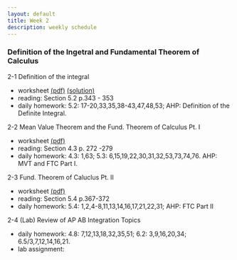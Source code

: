 ```yaml
---
layout: default
title: Week 2
description: weekly schedule
--- 
```

### Definition of the Ingetral and Fundamental Theorem of Calculus

2-1 Definition of the integral    <br>

* worksheet [(pdf)](\calculus2\schedule\week2\2-1Shan.pdf) [(solution)](\calculus2\schedule\week2\2-1ShanSoln.pdf)  <br>
* reading: Section 5.2 p.343 - 353   <br>
* daily homework: 5.2: 17-20,33,35,38-43,47,48,53; AHP: Definition of the Definite Integral.  <br>

2-2 Mean Value Theorem and the Fund. Theorem of Calculus Pt. I  <br>

* worksheet [(pdf)](\calculus2\schedule\week2\2-2Shan.pdf)  <br>
* reading: Section 4.3 p. 272 -279   <br>
* daily homework: 4.3: 1,63; 5.3: 6,15,19,22,30,31,32,53,73,74,76. AHP: MVT and FTC Part I.  <br>

2-3 Fund. Theorem of Caluclus Pt. II  <br>

* worksheet [(pdf)](\calculus2\schedule\week2\2-3Shan.pdf)  <br>
* reading: Section 5.4 p.367-372 <br>
* daily homework: 5.4: 1,2,4-8,11,13,14,16,17,21,22,31; AHP: FTC Part II  <br>

2-4 (Lab) Review of AP AB Integration Topics  <br>

* daily homework: 4.8: 7,12,13,18,32,35,51; 6.2: 3,9,16,20,34; 6.5/3,7,12,14,16,21.  <br>
* lab assignment:   <br>



